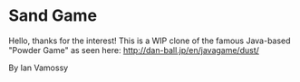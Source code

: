 Sand Game
=========

Hello, thanks for the interest! This is a WIP clone of the famous Java-based "Powder Game" as seen here: http://dan-ball.jp/en/javagame/dust/

By Ian Vamossy
